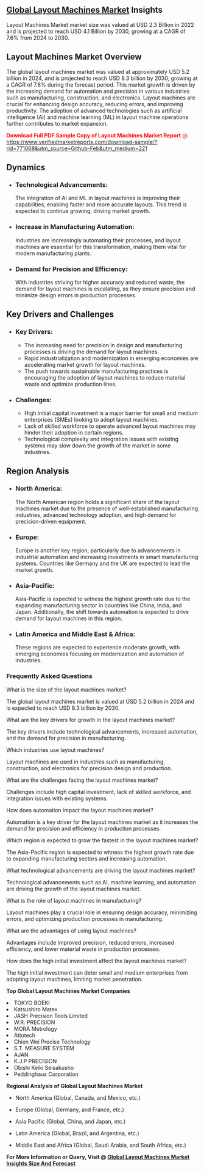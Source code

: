 <h2><a href="https://www.verifiedmarketreports.com/download-sample/?rid=771068&amp;utm_source=Github&amp;utm_medium=221" target="_blank">Global Layout Machines Market</a> Insights</h2><p>Layout Machines Market market size was valued at USD 2.3 Billion in 2022 and is projected to reach USD 4.1 Billion by 2030, growing at a CAGR of 7.6% from 2024 to 2030.</p><p> <!DOCTYPE html> <html lang="en"> <head> <meta charset="UTF-8"> <meta name="viewport" content="width=device-width, initial-scale=1.0"> <meta name="description" content="Comprehensive analysis of the Layout Machines Market, including dynamics, key drivers and challenges, region analysis, and market value insights."> <title>Layout Machines Market Overview and Analysis</title> </head> <body> <h2>Layout Machines Market Overview</h2> <p>The global layout machines market was valued at approximately USD 5.2 billion in 2024, and is projected to reach USD 8.3 billion by 2030, growing at a CAGR of 7.8% during the forecast period. This market growth is driven by the increasing demand for automation and precision in various industries such as manufacturing, construction, and electronics. Layout machines are crucial for enhancing design accuracy, reducing errors, and improving productivity. The adoption of advanced technologies such as artificial intelligence (AI) and machine learning (ML) in layout machine operations further contributes to market expansion.</p> <p><p><span class=""><span style="color: #ff0000;"><strong>Download Full PDF Sample Copy of Layout Machines Market Report</strong> @ </span><a href="https://www.verifiedmarketreports.com/download-sample/?rid=771068&amp;utm_source=Github-Feb&amp;utm_medium=221" target="_blank">https://www.verifiedmarketreports.com/download-sample/?rid=771068&amp;utm_source=Github-Feb&amp;utm_medium=221</a></span></p></p> <h2>Dynamics</h2> <ul> <li><h3>Technological Advancements:</h3> The integration of AI and ML in layout machines is improving their capabilities, enabling faster and more accurate layouts. This trend is expected to continue growing, driving market growth.</li> <li><h3>Increase in Manufacturing Automation:</h3> Industries are increasingly automating their processes, and layout machines are essential for this transformation, making them vital for modern manufacturing plants.</li> <li><h3>Demand for Precision and Efficiency:</h3> With industries striving for higher accuracy and reduced waste, the demand for layout machines is escalating, as they ensure precision and minimize design errors in production processes.</li> </ul> <h2>Key Drivers and Challenges</h2> <ul> <li><h3>Key Drivers:</h3> <ul> <li>The increasing need for precision in design and manufacturing processes is driving the demand for layout machines.</li> <li>Rapid industrialization and modernization in emerging economies are accelerating market growth for layout machines.</li> <li>The push towards sustainable manufacturing practices is encouraging the adoption of layout machines to reduce material waste and optimize production lines.</li> </ul> </li> <li><h3>Challenges:</h3> <ul> <li>High initial capital investment is a major barrier for small and medium enterprises (SMEs) looking to adopt layout machines.</li> <li>Lack of skilled workforce to operate advanced layout machines may hinder their adoption in certain regions.</li> <li>Technological complexity and integration issues with existing systems may slow down the growth of the market in some industries.</li> </ul> </li> </ul> <h2>Region Analysis</h2> <ul> <li><h3>North America:</h3> The North American region holds a significant share of the layout machines market due to the presence of well-established manufacturing industries, advanced technology adoption, and high demand for precision-driven equipment.</li> <li><h3>Europe:</h3> Europe is another key region, particularly due to advancements in industrial automation and increasing investments in smart manufacturing systems. Countries like Germany and the UK are expected to lead the market growth.</li> <li><h3>Asia-Pacific:</h3> Asia-Pacific is expected to witness the highest growth rate due to the expanding manufacturing sector in countries like China, India, and Japan. Additionally, the shift towards automation is expected to drive demand for layout machines in this region.</li> <li><h3>Latin America and Middle East & Africa:</h3> These regions are expected to experience moderate growth, with emerging economies focusing on modernization and automation of industries.</li> </ul> <h3>Frequently Asked Questions</h3> <p>What is the size of the layout machines market?</p> <p>The global layout machines market is valued at USD 5.2 billion in 2024 and is expected to reach USD 8.3 billion by 2030.</p> <p>What are the key drivers for growth in the layout machines market?</p> <p>The key drivers include technological advancements, increased automation, and the demand for precision in manufacturing.</p> <p>Which industries use layout machines?</p> <p>Layout machines are used in industries such as manufacturing, construction, and electronics for precision design and production.</p> <p>What are the challenges facing the layout machines market?</p> <p>Challenges include high capital investment, lack of skilled workforce, and integration issues with existing systems.</p> <p>How does automation impact the layout machines market?</p> <p>Automation is a key driver for the layout machines market as it increases the demand for precision and efficiency in production processes.</p> <p>Which region is expected to grow the fastest in the layout machines market?</p> <p>The Asia-Pacific region is expected to witness the highest growth rate due to expanding manufacturing sectors and increasing automation.</p> <p>What technological advancements are driving the layout machines market?</p> <p>Technological advancements such as AI, machine learning, and automation are driving the growth of the layout machines market.</p> <p>What is the role of layout machines in manufacturing?</p> <p>Layout machines play a crucial role in ensuring design accuracy, minimizing errors, and optimizing production processes in manufacturing.</p> <p>What are the advantages of using layout machines?</p> <p>Advantages include improved precision, reduced errors, increased efficiency, and lower material waste in production processes.</p> <p>How does the high initial investment affect the layout machines market?</p> <p>The high initial investment can deter small and medium enterprises from adopting layout machines, limiting market penetration.</p> </body> </html> </p><p><strong>Top Global Layout Machines Market Companies</strong></p><div data-test-id=""><p><li>TOKYO BOEKI</li><li> Katsushiro Matex</li><li> JASH Precision Tools Limited</li><li> W.R. PRECISION</li><li> MORA Metrology</li><li> Attotech</li><li> Chien Wei Precise Technology</li><li> S.T. MEASURE SYSTEM</li><li> AJAN</li><li> K.J.P PRECISION</li><li> Obishi Keiki Seisakusho</li><li> Peddinghaus Corporation</li></p><div><strong>Regional Analysis of&nbsp;Global Layout Machines Market</strong></div><ul><li dir="ltr"><p dir="ltr">North America&nbsp;(Global, Canada, and Mexico, etc.)</p></li><li dir="ltr"><p dir="ltr">Europe (Global, Germany, and France, etc.)</p></li><li dir="ltr"><p dir="ltr">Asia Pacific&nbsp;(Global, China, and Japan, etc.)</p></li><li dir="ltr"><p dir="ltr">Latin America&nbsp;(Global, Brazil, and Argentina, etc.)</p></li><li dir="ltr">Middle East and Africa&nbsp;(Global, Saudi Arabia, and South Africa, etc.)</li></ul><p><strong>For More Information or Query, Visit @&nbsp;</strong><strong><a href="https://www.verifiedmarketreports.com/product/layout-machines-market/?utm_source=Github&amp;utm_medium=221" target="_blank">Global Layout Machines Market Insights Size And Forecast</a></strong></p></div>
